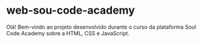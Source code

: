 # web-sou-code-academy
Olá! Bem-vindo ao projeto desenvolvido durante o curso da plataforma Soul Code Academy sobre a HTML, CSS e JavaScript.
